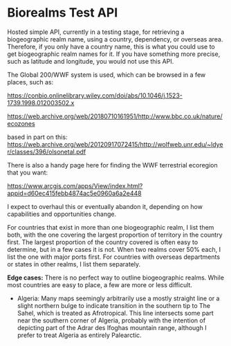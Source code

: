 # Biorealms Test API

Hosted simple API, currently in a testing stage, for retrieving a biogeographic realm name, using a country, dependency, or overseas area. Therefore, if you only have a country name, this is what you could use to get biogeographic realm names for it. If you have something more precise, such as latitude and longitude, you would not use this API.

The Global 200/WWF system is used, which can be browsed in a few places, such as:

https://conbio.onlinelibrary.wiley.com/doi/abs/10.1046/j.1523-1739.1998.012003502.x

https://web.archive.org/web/20180710161951/http://www.bbc.co.uk/nature/ecozones


based in part on this: https://web.archive.org/web/20120917072415/http://wolfweb.unr.edu/~ldyer/classes/396/olsonetal.pdf


There is also a handy page here for finding the WWF terrestrial ecoregion that you want: 

https://www.arcgis.com/apps/View/index.html?appid=d60ec415febb4874ac5e0960a6a2e448

I expect to overhaul this or eventually abandon it, depending on how capabilities and opportunities change.

For countries that exist in more than one biogeographic realm, I list them both, with the one covering the largest proportion of territory in the country first. The largest proportion of the country covered is often easy to determine, but in a few cases it is not. When two realms cover 50% each, I list the one with major ports first. For countries with overseas departments or states in other realms, I list them separately.

**Edge cases:**
There is no perfect way to outline biogeographic realms. While most countries are easy to place, a few are more or less difficult.
- Algeria: Many maps seemingly arbitrarily use a mostly straight line or a slight northern bulge to indicate transition in the southern tip to The Sahel, which is treated as Afrotropical. This line intersects some part near the southern corner of Algeria, probably with the intention of depicting part of the Adrar des Ifoghas mountain range, although I prefer to treat Algeria as entirely Palearctic.
